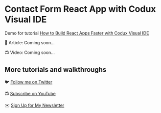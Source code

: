 # Contact Form React App with Codux Visual IDE

Demo for tutorial [How to Build React Apps Faster with Codux Visual IDE](https://www.youtube.com/colbyfayock)

📝 Article: Coming soon...

📺 Video: Coming soon...

## More tutorials and walkthroughs

🐦 [Follow me on Twitter](https://twitter.com/colbyfayock)

📺 [Subscribe on YouTube](https://www.youtube.com/colbyfayock)

✉️ [Sign Up for My Newsletter](https://colbyfayock.com/newsletter)
